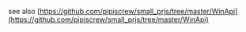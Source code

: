 see also [https://github.com/pipiscrew/small_prjs/tree/master/WinApi](https://github.com/pipiscrew/small_prjs/tree/master/WinApi)
